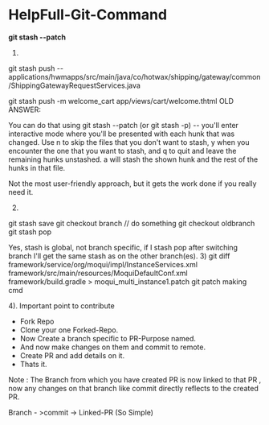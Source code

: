 # HelpFull-Git-Command


**git stash --patch**

1)
git stash push -- applications/hwmapps/src/main/java/co/hotwax/shipping/gateway/common/ShippingGatewayRequestServices.java


git stash push -m welcome_cart app/views/cart/welcome.thtml
OLD ANSWER:

You can do that using git stash --patch (or git stash -p) -- you'll enter interactive mode where you'll be presented with each hunk that was changed. Use n to skip the files that you don't want to stash, y when you encounter the one that you want to stash, and q to quit and leave the remaining hunks unstashed. a will stash the shown hunk and the rest of the hunks in that file.

Not the most user-friendly approach, but it gets the work done if you really need it.


2)

git stash save
git checkout branch
// do something
git checkout oldbranch
git stash pop

Yes, stash is global, not branch specific, if I stash pop after switching branch I'll get the same stash as on the other branch(es).
3)
git diff framework/service/org/moqui/impl/InstanceServices.xml framework/src/main/resources/MoquiDefaultConf.xml framework/build.gradle > moqui_multi_instance1.patch
git patch making cmd

4). Important point to contribute 
  * Fork Repo
  * Clone your one Forked-Repo.
  * Now Create a branch specific to PR-Purpose named.
  * And now make changes on them and commit to remote.
  * Create PR and add details on it. 
  * Thats it.
  
  Note : The Branch from which you have created PR is now linked to that PR , now any changes on that branch like commit directly reflects to the created PR.
  
  Branch - >commit -> Linked-PR (So Simple)
